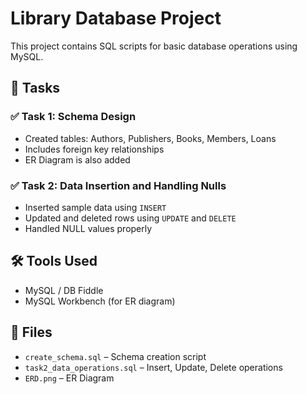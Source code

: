 # Library Database Project

This project contains SQL scripts for basic database operations using MySQL.

## 📁 Tasks

### ✅ Task 1: Schema Design
- Created tables: Authors, Publishers, Books, Members, Loans
- Includes foreign key relationships
- ER Diagram is also added

### ✅ Task 2: Data Insertion and Handling Nulls
- Inserted sample data using `INSERT`
- Updated and deleted rows using `UPDATE` and `DELETE`
- Handled NULL values properly

## 🛠 Tools Used
- MySQL / DB Fiddle
- MySQL Workbench (for ER diagram)

## 📂 Files
- `create_schema.sql` – Schema creation script
- `task2_data_operations.sql` – Insert, Update, Delete operations
- `ERD.png` – ER Diagram
